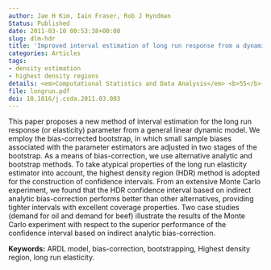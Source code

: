 ```yaml
---
author: Jae H Kim, Iain Fraser, Rob J Hyndman
Status: Published
date: 2011-03-10 00:53:38+00:00
slug: dlm-hdr
title: 'Improved interval estimation of long run response from a dynamic linear model: a highest density region approach'
categories: Articles
tags:
- density estimation
- highest density regions
details: <em>Computational Statistics and Data Analysis</em> <b>55</b>(8), 2477-2489
file: longrun.pdf
doi: 10.1016/j.csda.2011.03.003
---
```


This paper proposes a new method of interval estimation for the long run response (or elasticity) parameter from a general linear dynamic model. We employ the bias-corrected bootstrap, in which small sample biases associated with the parameter estimators are adjusted in two stages of the bootstrap. As a means of bias-correction, we use alternative analytic and bootstrap methods. To take atypical properties of the long run elasticity estimator into account, the highest density region (HDR) method is adopted for the construction of confidence intervals. From an extensive Monte Carlo experiment, we found that the HDR confidence interval based on indirect analytic bias-correction performs better than other alternatives, providing tighter intervals with excellent coverage properties. Two case studies (demand for oil and demand for beef) illustrate the results of the Monte Carlo experiment with respect to the superior performance of the confidence interval based on indirect analytic bias-correction.

**Keywords:** ARDL model, bias-correction, bootstrapping, Highest density region, long run elasticity.
